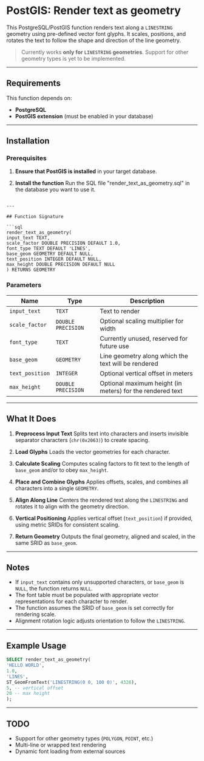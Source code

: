 # PostGIS: Render text as geometry

This PostgreSQL/PostGIS function renders text along a `LINESTRING` geometry using pre-defined vector font glyphs. It scales, positions, and rotates the text to follow the shape and direction of the line geometry.

> Currently works **only for `LINESTRING` geometries**. Support for other geometry types is yet to be implemented.

---

## Requirements

This function depends on:

- **PostgreSQL**
- **PostGIS extension** (must be enabled in your database)

---

## Installation

### Prerequisites

1. **Ensure that PostGIS is installed** in your target database.

4. **Install the function**
 Run the SQL file "render_text_as_geometry.sql" in the database you want to use it.
 ```

---

## Function Signature

```sql
render_text_as_geometry(
input_text TEXT,
scale_factor DOUBLE PRECISION DEFAULT 1.0,
font_type TEXT DEFAULT 'LINES',
base_geom GEOMETRY DEFAULT NULL,
text_position INTEGER DEFAULT NULL,
max_height DOUBLE PRECISION DEFAULT NULL
) RETURNS GEOMETRY
```

### Parameters

| Name | Type| Description |
|----------------|-------------------|-------------|
| `input_text` | `TEXT`| Text to render |
| `scale_factor` | `DOUBLE PRECISION`| Optional scaling multiplier for width |
| `font_type`| `TEXT`| Currently unused, reserved for future use |
| `base_geom`| `GEOMETRY`| Line geometry along which the text will be rendered |
| `text_position`| `INTEGER` | Optional vertical offset in meters |
| `max_height` | `DOUBLE PRECISION`| Optional maximum height (in meters) for the rendered text |

---

## What It Does

1. **Preprocess Input Text**
 Splits text into characters and inserts invisible separator characters (`chr(0x2063)`) to create spacing.

2. **Load Glyphs**
 Loads the vector geometries for each character.

3. **Calculate Scaling**
 Computes scaling factors to fit text to the length of `base_geom` and/or to obey `max_height`.

4. **Place and Combine Glyphs**
 Applies offsets, scales, and combines all characters into a single `GEOMETRY`.

5. **Align Along Line**
 Centers the rendered text along the `LINESTRING` and rotates it to align with the geometry direction.

6. **Vertical Positioning**
 Applies vertical offset (`text_position`) if provided, using metric SRIDs for consistent scaling.

7. **Return Geometry**
 Outputs the final geometry, aligned and scaled, in the same SRID as `base_geom`.

---

## Notes

- If `input_text` contains only unsupported characters, or `base_geom` is `NULL`, the function returns `NULL`.
- The font table must be populated with appropriate vector representations for each character to render.
- The function assumes the SRID of `base_geom` is set correctly for rendering scale.
- Alignment rotation logic adjusts orientation to follow the `LINESTRING`.

---

## Example Usage

```sql
SELECT render_text_as_geometry(
'HELLO WORLD',
1.0,
'LINES',
ST_GeomFromText('LINESTRING(0 0, 100 0)', 4326),
5, -- vertical offset
20 -- max height
);
```

---

## TODO

- Support for other geometry types (`POLYGON`, `POINT`, etc.)
- Multi-line or wrapped text rendering
- Dynamic font loading from external sources



